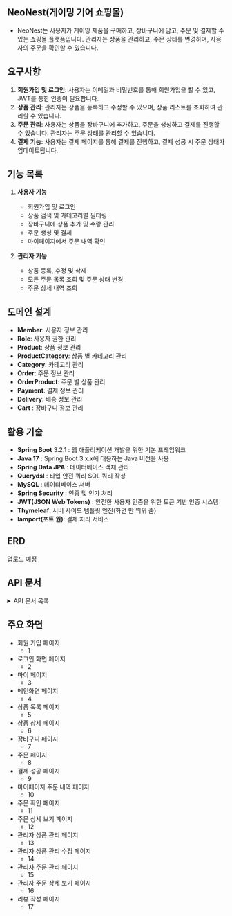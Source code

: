 ## NeoNest(게이밍 기어 쇼핑몰)
- NeoNest는 사용자가 게이밍 제품을 구매하고, 장바구니에 담고, 주문 및 결제할 수 있는 쇼핑몰 플랫폼입니다. 관리자는 상품을 관리하고, 주문 상태를 변경하며, 사용자의 주문을 확인할 수 있습니다.

## 요구사항
1) **회원가입 및 로그인**: 사용자는 이메일과 비밀번호를 통해 회원가입을 할 수 있고, JWT를 통한 인증이 필요합니다.
2) **상품 관리**: 관리자는 상품을 등록하고 수정할 수 있으며, 상품 리스트를 조회하여 관리할 수 있습니다.
3) **주문 관리**: 사용자는 상품을 장바구니에 추가하고, 주문을 생성하고 결제를 진행할 수 있습니다. 관리자는 주문 상태를 관리할 수 있습니다.
4) **결제 기능**: 사용자는 결제 페이지를 통해 결제를 진행하고, 결제 성공 시 주문 상태가 업데이트됩니다.

## 기능 목록
1) **사용자 기능**
   - 회원가입 및 로그인
   - 상품 검색 및 카테고리별 필터링
   - 장바구니에 상품 추가 및 수량 관리
   - 주문 생성 및 결제
   - 마이페이지에서 주문 내역 확인

2) **관리자 기능**
   - 상품 등록, 수정 및 삭제
   - 모든 주문 목록 조회 및 주문 상태 변경
   - 주문 상세 내역 조회

## 도메인 설계
- **Member**: 사용자 정보 관리
- **Role**: 사용자 권한 관리
- **Product**: 상품 정보 관리
- **ProductCategory**: 상품 별 카테고리 관리
- **Category**: 카테고리 관리
- **Order**: 주문 정보 관리
- **OrderProduct**: 주문 별 상품 관리
- **Payment**: 결제 정보 관리
- **Delivery**: 배송 정보 관리
- **Cart** : 장바구니 정보 관리

## 활용 기술
- **Spring Boot** 3.2.1 : 웹 애플리케이션 개발을 위한 기본 프레임워크
- **Java 17** : Spring Boot 3.x.x에 대응하는 Java 버전을 사용
- **Spring Data JPA** : 데이터베이스 객체 관리
- **Querydsl** : 타입 안전 쿼리 SQL 쿼리 작성
- **MySQL** : 데이터베이스 서버
- **Spring Security** : 인증 및 인가 처리
- **JWT(JSON Web Tokens)** : 안전한 사용자 인증을 위한 토큰 기반 인증 시스템
- **Thymeleaf**: 서버 사이드 템플릿 엔진(화면 만 띄워 줌)
- **Iamport(포트 원)**: 결제 처리 서비스

## ERD
업로드 예정

## API 문서
<details markdown="1">
  <summary>API 문서 목록</summary>

사용자 정보 생성
- URL: `/api/member`
- Method: `POST`
- Description: 회원 가입을 통해 사용자 정보를 생성합니다.
- RequestBody:
  - memberName (String, required): 사용자 이름(ID)
  - password (String, required): 비밀번호
  - email (String, required): 이메일
  - name (String, required): 이름
  - age (String, required): 나이
  - phoneNumber (String, required): 연락처
  - address (String, required): 주소
  - detailAddress (String, required): 상세 주소
  - extraAddress (String, required): 참고 주소
  - postcode (String, required): 우편번호

사용자 정보 조회
- URL: `/api/member`
- Method: `GET`
- Description: 마이 프로필에서 사용자의 정보를 조회합니다.
- Headers:
  - Authorization: Bearer {token}: 쿠키에 JWT 토큰 포함

사용자 정보 수정
- URL: `/api/member`
- Method: `PATCH`
- Description: 사용자 정보 수정 요청을 통해 사용자 정보를 수정합니다.
- Headers:
  - Authorization: Bearer {token}: 쿠키에 JWT 토큰 포함
- RequestBody:
  - name (String, required): 이름
  - email (String, required): 이메일
  - age (String, required): 나이
  - phoneNumber (String, required): 연락처
  - address (String, required): 주소
  - detailAddress (String, required): 상세 주소
  - extraAddress (String, required): 참고 주소
  - postcode (String, required): 우편번호

사용자 로그인 식별 정보 조회
- URL: `/api/member/info`
- Method: `GET`
- Description: 페이지에서 사용자의 식별 정보를 조회합니다.
- Headers:
  - Authorization: Bearer {token}: 쿠키에 JWT 토큰 포함

상품 등록
- URL: `/api/products`
- Method: `POST`
- Description: 새로운 상품을 등록합니다.
- RequestParam:
  - image (MultipartFile, optional): 등록할 상품 이미지
- RequestPart:
  - productDto (ProductEditDto, required): 상품 정보
    - name (String, required): 이름
    - price (Long, required): 가격
    - stockQuantity (int, required): 재고 수량
    - description (String, required): 설명
    - category (String, required): 카테고리

상품 수정
- URL: `/api/products/{productId}`
- Method: `PATCH`
- Description: 기존 상품의 정보를 수정합니다.
- PathVariable:
  - productId (Long, required)
- RequestParam:
  - image (MultipartFile, optional): 변경할 상품 이미지
- RequestPart:
  - productEditDto (ProductEditDto, required): 상품 정보
    - name (String, required): 이름
    - price (Long, required): 가격
    - stockQuantity (int, required): 재고 수량
    - description (String, required): 설명
    - category (String, required): 카테고리

상품 목록 조회
- URL: `/api/products?category={}&sort={}`
- Method: `GET`
- Description: 상품 목록을 조회합니다.
- RequestParam:
  - category(String, optional): 카테고리
  - sort(String, optional): 정렬 정보

특정 상품 조회
- URL: `/api/products/{productId}`
- Method: `GET`
- Description: 특정 상품을 조회합니다.
- PathVariable
  - productId(String, required): 상품 ID

상품 이미지 조회
- URL: `/api/products/images/{filename}`
- Method: `GET`
- Description: 특정 상품의 이미지를 조회합니다.
- PathVariable
  - filename(String, required): 파일 이름

관리자 페이지 상품 목록 조회
- URL: `/api/admin/products`
- Method: `GET`
- Description: 관리자 페이지에서 상품 목록을 조회합니다.

관리자 페이지 상품 조회
- URL: `/admin/products/{productId}`
- Method: `GET`
- Description: 관리자 페이지에서 특정 상품을 조회합니다.
- PathVariable
  - productId(Long, required): 상품 ID

주문 생성
- URL: `/api/orders`
- Method: `POST`
- Description: 장바구니에 담긴 혹은 상품 상세 페이지에서 주문을 생성합니다.
- RequestBody:
  - orderCreateDto (OrderCreateDto, required): 장바구니 항목 ID 리스트
    - memberId (Long, required): 멤버 ID
      - orderItems (List<OrderItemDto>, required): 결제 방식
        - cartId(Long, optional): 장바구니 ID
        - productId(Long, required): 상품 ID
        - quantity(int, required): 수량

특정 주문 조회
- URL: `/orders/{orderUid}`
- Method: `GET`
- Description: 특정 주문을 조회합니다.
- PathVariable:
  - orderUid (String, required): 오더 UID

마이페이지 주문 조회
- URL: `/mypage/orders`
- Method: `GET`
- Description: 마이페이지에서의 주문들을 조회합니다.

마이페이지 특정 주문 조회
- URL: `/mypage/orders/{orderUid}`
- Method: `GET`
- Description: 마이페이지에서의 특정 주문을 조회합니다.
- PathVariable:
  - orderUid (String, required): 오더 UID

관리자 주문 조회
- URL: `/admin/orders`
- Method: `GET`
- Description: 관리자페이지에서 주문들을 조회합니다.

관리자 페이지 특정 주문 조회
- URL: `/admin/orders/{orderId}`
- Method: `GET`
- Description: 관리자페이지에서 특정 주문을 조회합니다.
- PathVariable:
  - orderId (String, required): 주문 ID

주문 상태 변경
- URL: `/admin/orders/{orderId}/orderStatus`
- Method: `PATCH`
- Description: 관리자페이지에서 특정 주문의 상태를 변경합니다.
- PathVariable:
  - orderId (String, required): 오더 ID
- RequestBody
  - statusCode (Map<String,String, required): 상태 변경 코드

결제 정보 리턴
- URL: `/api/payment`
- Method: `PATCH`
- Description: 결제를 정보 서버로 보냅니다.
- RequestBody
  - request (PaymentCallbackRequest, required): 상태 변경 코드
    - paymentUid (String, required): 결제 UID
    - orderUid (String, required): 주문 UID
    - payMethod (String, required): 결제 방법
    - recipientName (String, required): 결제자 이름
    - phoneNumber (String, required): 결제자 핸드폰 번호
    - postcode (String, required): 결제자 우편 번호
    - address (String, required): 결제자 주소
    - deliveryRequest (String, required): 배송 요청 코드
    - paymentItems (List<PaymentItemDto>, required): 결제 상품 DTO

결제 정보 가져오기
- URL: `/api/payment`
- Method: `PATCH`
- Description: 서버 저장된 결제 정보를 조회합니다.
- PathVariable
  - orderUid (String, required): 주문 UID

결제 정보 가져오기
- URL: `/success/{orderUid}`
- Method: `PATCH`
- Description: 결제 성공 후 결제 페이지 정보 리턴.
- PathVariable
  - orderUid (String, required): 주문 UID

장바구니 생성
- URL: `/api/cart`
- Method: `POST`
- Description: 장바구니를 생성합니다.
- RequestBody:
  - cartCreateDto (CartCreateDto, required): 장바구니 생성 DTO

장바구니 조회
- URL: `/api/cart`
- Method: `GET`
- Description: 장바구니를 조회합니다.

장바구니 수정
- URL: `/api/cart`
- Method: `PATCH`
- Description: 장바구니에 있는 상품의 수량을 수정합니다.
- RequestBody:
  - cartUpdateDto (CartUpdateDto, required): 장바구니 업데이트 DTO

장바구니 항목 삭제
- URL: `/api/cart/{cartId}`
- Method: `DELETE`
- Description: 장바구니에서 특정 상품을 제거합니다.
- PathVariable:
  - cartId (Long, required): 장바구니 항목 ID

리뷰 생성
- URL: `/api/reviews`
- Method: `POST`
- Description: 장바구니에서 특정 상품을 제거합니다.
- RequestBody:
  - reviewCreateDto (ReviewCreateDto, required): 리뷰 생성 DTO

주문 상품 리뷰 조회
- URL: `/api/reviews/{orderUid}/{productId}`
- Method: `GET`
- Description: 주문 상품에서 리뷰를 조회합니다.
- PathVariable:
  - orderUid (String, required): 주문 ID
  - productId (Long, required): 상품 ID

상품 리뷰 조회
- URL: `/api/products/{productId}/reviews`
- Method: `GET`
- Description: 상품에서 리뷰를 조회합니다.
- PathVariable:
  - productId (Long, required): 상품 ID

상품 찜 목록 추가(생성)
- URL: `/api/wishlist`
- Method: `POST`
- Description: 찜 목록에 추가(생성)합니다.
- RequestBody:
  - wishlistAddDto (WishlistAddDto, required): 찜 목록 추가 DTO

상품 찜 목록 확인(가져오기)
- URL: `/api/wishlist/{productId}`
- Method: `GET`
- Description: 찜 목록을 가져옵니다.
- PathVariable:
  - productId (Long, required): 상품 ID

상품 찜 목록 제거
- URL: `/api/wishlist/{productId}`
- Method: `GET`
- Description: 상품을 찜 목록에서 제거 합니다.
- PathVariable:
  - productId (Long, required): 상품 ID

</details>

## 주요 화면
- 회원 가입 페이지
  - 1
- 로그인 화면 페이지
  - 2
- 마이 페이지
  - 3
- 메인화면 페이지
  - 4
- 상품 목록 페이지
  - 5
- 상품 상세 페이지
  - 6
- 장바구니 페이지
  - 7
- 주문 페이지
  - 8
- 결제 성공 페이지
  - 9
- 마이페이지 주문 내역 페이지
  - 10
- 주문 확인 페이지
  - 11
- 주문 상세 보기 페이지
  - 12
- 관리자 상품 관리 페이지
  - 13
- 관리자 상품 관리 수정 페이지
  - 14
- 관리자 주문 관리 페이지
  - 15
- 관리자 주문 상세 보기 페이지
  - 16
- 리뷰 작성 페이지
  - 17
